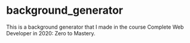 # background_generator
This is a background generator that I made in the course Complete Web Developer in 2020: Zero to Mastery.
